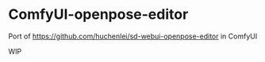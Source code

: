 # ComfyUI-openpose-editor
Port of https://github.com/huchenlei/sd-webui-openpose-editor in ComfyUI

WIP
